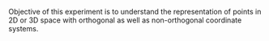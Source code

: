 Objective of this experiment is to understand the representation of points in 2D or 3D space with orthogonal as well as non-orthogonal coordinate systems.
